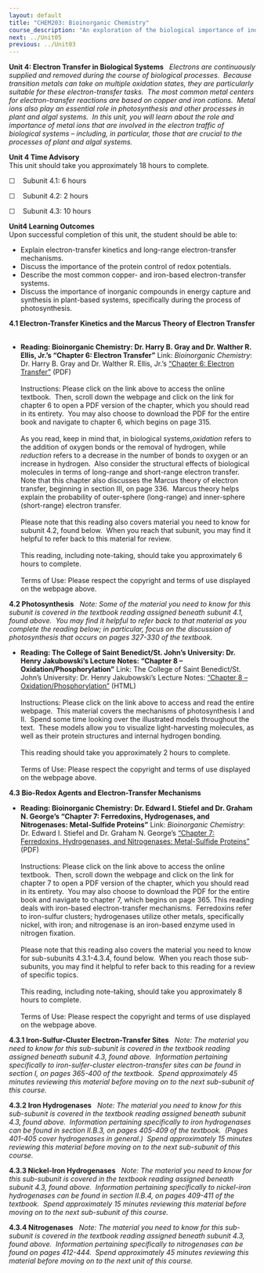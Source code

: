 ```yaml
---
layout: default
title: "CHEM203: Bioinorganic Chemistry"
course_description: "An exploration of the biological importance of inorganic complexes. Topics include biochemistry and transition metal chemistry, characterization methods, metal ion transport and cellular storage, biological electron transfer, the nitrogen cycle, oxygen transport and transfer, oxygen processing, and enzymes and proteins."
next: ../Unit05
previous: ../Unit03
---
```

**Unit 4: Electron Transfer in Biological Systems** <span
id="4"></span> 
*Electrons are continuously supplied and removed during the course of
biological processes.  Because transition metals can take on multiple
oxidation states, they are particularly suitable for these
electron-transfer tasks.  The most common metal centers for
electron-transfer reactions are based on copper and iron cations.  Metal
ions also play an essential role in photosynthesis and other processes
in plant and algal systems.  In this unit, you will learn about the role
and importance of metal ions that are involved in the electron traffic
of biological systems – including, in particular, those that are crucial
to the processes of plant and algal systems.*

**Unit 4 Time Advisory**  
This unit should take you approximately 18 hours to complete.  
  
 ☐    Subunit 4.1: 6 hours     
  
 ☐    Subunit 4.2: 2 hours     
  
 ☐    Subunit 4.3: 10 hours

**Unit4 Learning Outcomes**  
Upon successful completion of this unit, the student should be able to:
-   Explain electron-transfer kinetics and long-range electron-transfer
    mechanisms.
-   Discuss the importance of the protein control of redox potentials.
-   Describe the most common copper- and iron-based electron-transfer
    systems.
-   Discuss the importance of inorganic compounds in energy capture and
    synthesis in plant-based systems, specifically during the process of
    photosynthesis.

**4.1 Electron-Transfer Kinetics and the Marcus Theory of Electron
Transfer** <span id="4.1"></span> 
-   **Reading: Bioinorganic Chemistry: Dr. Harry B. Gray and Dr. Walther
    R. Ellis, Jr.’s “Chapter 6: Electron Transfer”**
    Link: *Bioinorganic Chemistry*: Dr. Harry B. Gray and Dr. Walther R.
    Ellis, Jr.’s [“Chapter 6: Electron
    Transfer”](http://resolver.caltech.edu/CaltechBOOK:1994.002) (PDF)  
        
     Instructions: Please click on the link above to access the online
    textbook.  Then, scroll down the webpage and click on the link for
    chapter 6 to open a PDF version of the chapter, which you should
    read in its entirety.  You may also choose to download the PDF for
    the entire book and navigate to chapter 6, which begins on page
    315.  
        
     As you read, keep in mind that, in biological systems,*oxidation*
    refers to the addition of oxygen bonds or the removal of hydrogen,
    while *reduction* refers to a decrease in the number of bonds to
    oxygen or an increase in hydrogen.  Also consider the structural
    effects of biological molecules in terms of long-range and
    short-range electron transfer.  Note that this chapter also
    discusses the Marcus theory of electron transfer, beginning in
    section III, on page 336.  Marcus theory helps explain the
    probability of outer-sphere (long-range) and inner-sphere
    (short-range) electron transfer.  
        
     Please note that this reading also covers material you need to know
    for subunit 4.2, found below.  When you reach that subunit, you may
    find it helpful to refer back to this material for review.  
        
     This reading, including note-taking, should take you approximately
    6 hours to complete.  
        
     Terms of Use: Please respect the copyright and terms of use
    displayed on the webpage above.

**4.2 Photosynthesis** <span id="4.2"></span> 
*Note: Some of the material you need to know for this subunit is covered
in the textbook reading assigned beneath subunit 4.1, found above.  You
may find it helpful to refer back to that material as you complete the
reading below; in particular, focus on the discussion of photosynthesis
that occurs on pages 327-330 of the textbook.*

-   **Reading: The College of Saint Benedict/St. John’s University: Dr.
    Henry Jakubowski’s Lecture Notes: “Chapter 8 –
    Oxidation/Phosphorylation”**
    Link: The College of Saint Benedict/St. John’s University: Dr. Henry
    Jakubowski’s Lecture Notes: [“Chapter 8 –
    Oxidation/Phosphorylation”](http://employees.csbsju.edu/hjakubowski/classes/ch331/oxphos/olphotsynthesis.html)
    (HTML)  
        
     Instructions: Please click on the link above to access and read the
    entire webpage.  This material covers the mechanisms of
    photosynthesis I and II.  Spend some time looking over the
    illustrated models throughout the text.  These models allow you to
    visualize light-harvesting molecules, as well as their protein
    structures and internal hydrogen bonding.  
        
     This reading should take you approximately 2 hours to complete.  
        
     Terms of Use: Please respect the copyright and terms of use
    displayed on the webpage above.

**4.3 Bio-Redox Agents and Electron-Transfer Mechanisms** <span
id="4.3"></span> 
-   **Reading: Bioinorganic Chemistry: Dr. Edward I. Stiefel and Dr.
    Graham N. George’s “Chapter 7: Ferredoxins, Hydrogenases, and
    Nitrogenases: Metal-Sulfide Proteins”**
    Link: *Bioinorganic Chemistry*: Dr. Edward I. Stiefel and Dr. Graham
    N. George’s [“Chapter 7: Ferredoxins, Hydrogenases, and
    Nitrogenases: Metal-Sulfide
    Proteins”](http://resolver.caltech.edu/CaltechBOOK:1994.002) (PDF)  
        
     Instructions: Please click on the link above to access the online
    textbook.  Then, scroll down the webpage and click on the link for
    chapter 7 to open a PDF version of the chapter, which you should
    read in its entirety.  You may also choose to download the PDF for
    the entire book and navigate to chapter 7, which begins on page
    365. This reading deals with iron-based electron-transfer
    mechanisms.  Ferredoxins refer to iron-sulfur clusters; hydrogenases
    utilize other metals, specifically nickel, with iron; and
    nitrogenase is an iron-based enzyme used in nitrogen fixation.   
        
     Please note that this reading also covers the material you need to
    know for sub-subunits 4.3.1-4.3.4, found below.  When you reach
    those sub-subunits, you may find it helpful to refer back to this
    reading for a review of specific topics.  
        
     This reading, including note-taking, should take you approximately
    8 hours to complete.  
        
     Terms of Use: Please respect the copyright and terms of use
    displayed on the webpage above.

**4.3.1 Iron-Sulfur-Cluster Electron-Transfer Sites** <span
id="4.3.1"></span> 
*Note: The material you need to know for this sub-subunit is covered in
the textbook reading assigned beneath subunit 4.3, found above. 
Information pertaining specifically to iron-sulfer-cluster
electron-transfer sites can be found in section I, on pages 365-400 of
the textbook.  Spend approximately 45 minutes reviewing this material
before moving on to the next sub-subunit of this course.*

**4.3.2 Iron Hydrogenases** <span id="4.3.2"></span> 
*Note: The material you need to know for this sub-subunit is covered in
the textbook reading assigned beneath subunit 4.3, found above. 
Information pertaining specifically to iron hydrogenases can be found in
section II.B.3, on pages 405-409 of the textbook.  (Pages 401-405 cover
hydrogenases in general.)  Spend approximately 15 minutes reviewing this
material before moving on to the next sub-subunit of this course.*

**4.3.3 Nickel-Iron Hydrogenases** <span id="4.3.3"></span> 
*Note: The material you need to know for this sub-subunit is covered in
the textbook reading assigned beneath subunit 4.3, found above. 
Information pertaining specifically to nickel-iron hydrogenases can be
found in section II.B.4, on pages 409-411 of the textbook.  Spend
approximately 15 minutes reviewing this material before moving on to the
next sub-subunit of this course.*

**4.3.4 Nitrogenases** <span id="4.3.4"></span> 
*Note: The material you need to know for this sub-subunit is covered in
the textbook reading assigned beneath subunit 4.3, found above. 
Information pertaining specifically to nitrogenases can be found on
pages 412-444.  Spend approximately 45 minutes reviewing this material
before moving on to the next unit of this course.*


